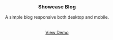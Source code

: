 <div align="center">
<!--   <a href="https://github.com/othneildrew/Best-README-Template">
    <img src="images/logo.png" alt="Logo" width="80" height="80">
  </a> -->

  <h3 align="center">Showcase Blog</h3>

  <p align="center">
    A simple blog responsive both desktop and mobile.
    <br />
    <br />
    <br />
    <a href="https://christianangon-showcaseblog.vercel.app/#/">View Demo</a>
  
  </p>
</div>
